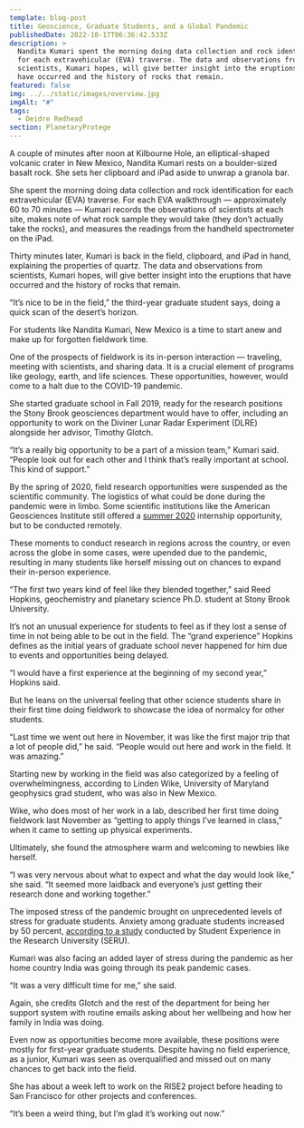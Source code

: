 ```yaml
---
template: blog-post
title: Geoscience, Graduate Students, and a Global Pandemic
publishedDate: 2022-10-17T06:36:42.533Z
description: >
  Nandita Kumari spent the morning doing data collection and rock identification
  for each extravehicular (EVA) traverse. The data and observations from
  scientists, Kumari hopes, will give better insight into the eruptions that
  have occurred and the history of rocks that remain. 
featured: false
img: ../../static/images/overview.jpg
imgAlt: "#"
tags:
  - Deidre Redhead
section: PlanetaryProtege
---
```

A couple of minutes after noon at Kilbourne Hole, an elliptical-shaped volcanic crater in New Mexico, Nandita Kumari rests on a boulder-sized basalt rock. She sets her clipboard and iPad aside to unwrap a granola bar.

She spent the morning doing data collection and rock identification for each extravehicular (EVA) traverse. For each EVA walkthrough — approximately 60 to 70 minutes — Kumari records the observations of scientists at each site, makes note of what rock sample they would take (they don’t actually take the rocks), and measures the readings from the handheld spectrometer on the iPad.

Thirty minutes later, Kumari is back in the field, clipboard, and iPad in hand, explaining the properties of quartz. The data and observations from scientists, Kumari hopes, will give better insight into the eruptions that have occurred and the history of rocks that remain. 

“It’s nice to be in the field,” the third-year graduate student says, doing a quick scan of the desert’s horizon.

For students like Nandita Kumari, New Mexico is a time to start anew and make up for forgotten fieldwork time. 

One of the prospects of fieldwork is its in-person interaction — traveling, meeting with scientists, and sharing data. It is a crucial element of programs like geology, earth, and life sciences. These opportunities, however, would come to a halt due to the COVID-19 pandemic. 

She started graduate school in Fall 2019, ready for the research positions the Stony Brook geosciences department would have to offer, including an opportunity to work on the Diviner Lunar Radar Experiment (DLRE) alongside her advisor, Timothy Glotch. 

“It’s a really big opportunity to be a part of a mission team,” Kumari said. “People look out for each other and I think that’s really important at school. This kind of support.”

By the spring of 2020, field research opportunities were suspended as the scientific community. The logistics of what could be done during the pandemic were in limbo. Some scientific institutions like the American Geosciences Institute still offered a [summer 2020](https://www.americangeosciences.org/news/agis-2020-remote-summer-internships-provide-geoscience-policy-experience) internship opportunity, but to be conducted remotely.

These moments to conduct research in regions across the country, or even across the globe in some cases, were upended due to the pandemic, resulting in many students like herself missing out on chances to expand their in-person experience.

“The first two years kind of feel like they blended together,” said Reed Hopkins, geochemistry and planetary science Ph.D. student at Stony Brook University.

It’s not an unusual experience for students to feel as if they lost a sense of time in not being able to be out in the field. The “grand experience” Hopkins defines as the initial years of graduate school never happened for him due to events and opportunities being delayed.

“I would have a first experience at the beginning of my second year,” Hopkins said.

But he leans on the universal feeling that other science students share in their first time doing fieldwork to showcase the idea of normalcy for other students.

“Last time we went out here in November, it was like the first major trip that a lot of people did,” he said. “People would out here and work in the field. It was amazing.”

Starting new by working in the field was also categorized by a feeling of overwhelmingness, according to Linden Wike, University of Maryland geophysics grad student, who was also in New Mexico.

Wike, who does most of her work in a lab, described her first time doing fieldwork last November as “getting to apply things I’ve learned in class,” when it came to setting up physical experiments.

Ultimately, she found the atmosphere warm and welcoming to newbies like herself. 

“I was very nervous about what to expect and what the day would look like,” she said. “It seemed more laidback and everyone’s just getting their research done and working together.”

The imposed stress of the pandemic brought on unprecedented levels of stress for graduate students. Anxiety among graduate students increased by 50 percent, [according to a study](https://cshe.berkeley.edu/seru/about-seru/seru-surveys/seru-covid-survey-reports) conducted by Student Experience in the Research University (SERU).

Kumari was also facing an added layer of stress during the pandemic as her home country India was going through its peak pandemic cases.

“It was a very difficult time for me,” she said. 

Again, she credits Glotch and the rest of the department for being her support system with routine emails asking about her wellbeing and how her family in India was doing.

Even now as opportunities become more available, these positions were mostly for first-year graduate students. Despite having no field experience, as a junior, Kumari was seen as overqualified and missed out on many chances to get back into the field.

She has about a week left to work on the RISE2 project before heading to San Francisco for other projects and conferences.

“It’s been a weird thing, but I’m glad it’s working out now.”